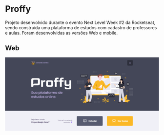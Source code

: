# Proffy 
Projeto desenvolvido durante o evento Next Level Week #2 da Rocketseat, sendo construída uma plataforma de estudos com cadastro de professores e aulas. Foram desenvolvidas as versões Web e mobile.

## Web
<img src="https://github.com/leovdn/Proffy/blob/master/web/public/proffy-home.png?raw=true" />
